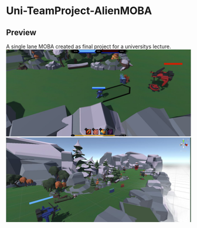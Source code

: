 # Uni-TeamProject-AlienMOBA

## Preview
A single lane MOBA created as final project for a universitys lecture.
![Gameplay example](preview.jpg)
![Gameplay example](preview2.jpg)
